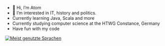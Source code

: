 - 👋 Hi, I’m Atom
- 👀 I’m interested in IT, history and politics.
- Currently learning Java, Scala and more
- Currently studying computer science at the HTWG Constance, Germany
- Have fun with my code

[![Meist genutzte Sprachen](https://github-readme-stats.vercel.app/api/top-langs/?username=Atomarverseucht&hide=MakeFile&langs_count=8)](https://github.com/anuraghazra/github-readme-stats)
